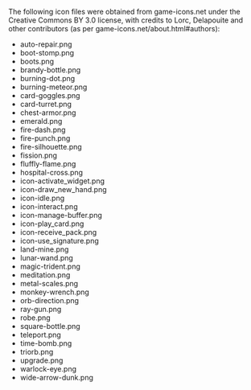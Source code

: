 
The following icon files were obtained from game-icons.net under the
Creative Commons BY 3.0 license, with credits to Lorc, Delapouite and
other contributors (as per game-icons.net/about.html#authors):

+ auto-repair.png
+ boot-stomp.png
+ boots.png
+ brandy-bottle.png
+ burning-dot.png
+ burning-meteor.png
+ card-goggles.png
+ card-turret.png
+ chest-armor.png
+ emerald.png
+ fire-dash.png
+ fire-punch.png
+ fire-silhouette.png
+ fission.png
+ fluffly-flame.png
+ hospital-cross.png
+ icon-activate_widget.png
+ icon-draw_new_hand.png
+ icon-idle.png
+ icon-interact.png
+ icon-manage-buffer.png
+ icon-play_card.png
+ icon-receive_pack.png
+ icon-use_signature.png
+ land-mine.png
+ lunar-wand.png
+ magic-trident.png
+ meditation.png
+ metal-scales.png
+ monkey-wrench.png
+ orb-direction.png
+ ray-gun.png
+ robe.png
+ square-bottle.png
+ teleport.png
+ time-bomb.png
+ triorb.png
+ upgrade.png
+ warlock-eye.png
+ wide-arrow-dunk.png


